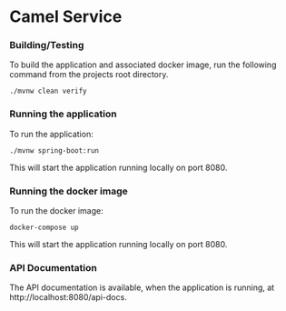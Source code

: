 # Camel Service

### Building/Testing

To build the application and associated docker image, run the following command from the projects root directory.

`./mvnw clean verify`

### Running the application
To run the application:

`./mvnw spring-boot:run`

This will start the application running locally on port 8080. 


### Running the docker image
To run the docker image:

`docker-compose up`

This will start the application running locally on port 8080.  

### API Documentation

The API documentation is available, when the application is running, at http://localhost:8080/api-docs.
